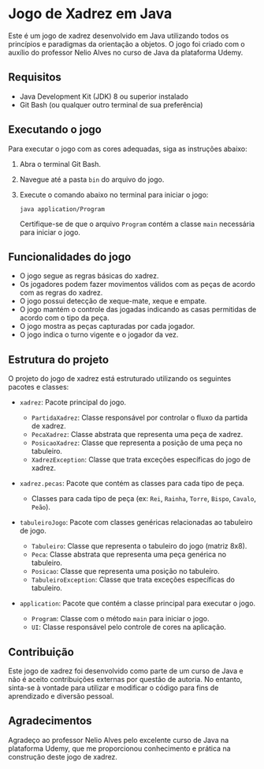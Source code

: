 # Jogo de Xadrez em Java

Este é um jogo de xadrez desenvolvido em Java utilizando todos os princípios e paradigmas da orientação a objetos. O jogo foi criado com o auxílio do professor Nelio Alves no curso de Java da plataforma Udemy.

## Requisitos

- Java Development Kit (JDK) 8 ou superior instalado
- Git Bash (ou qualquer outro terminal de sua preferência)

## Executando o jogo

Para executar o jogo com as cores adequadas, siga as instruções abaixo:

1. Abra o terminal Git Bash.
2. Navegue até a pasta `bin` do arquivo do jogo.
3. Execute o comando abaixo no terminal para iniciar o jogo:

   ```
   java application/Program
   ```

   Certifique-se de que o arquivo `Program` contém a classe `main` necessária para iniciar o jogo.

## Funcionalidades do jogo

- O jogo segue as regras básicas do xadrez.
- Os jogadores podem fazer movimentos válidos com as peças de acordo com as regras do xadrez.
- O jogo possui detecção de xeque-mate, xeque e empate.
- O jogo mantém o controle das jogadas indicando as casas permitidas de acordo com o tipo da peça.
- O jogo mostra as peças capturadas por cada jogador.
- O jogo indica o turno vigente e o jogador da vez.

## Estrutura do projeto

O projeto do jogo de xadrez está estruturado utilizando os seguintes pacotes e classes:

- `xadrez`: Pacote principal do jogo.
  - `PartidaXadrez`: Classe responsável por controlar o fluxo da partida de xadrez.
  - `PecaXadrez`: Classe abstrata que representa uma peça de xadrez.
  - `PosicaoXadrez`: Classe que representa a posição de uma peça no tabuleiro.
  - `XadrezException`: Classe que trata exceções específicas do jogo de xadrez.

- `xadrez.pecas`: Pacote que contém as classes para cada tipo de peça.
  - Classes para cada tipo de peça (ex: `Rei`, `Rainha`, `Torre`, `Bispo`, `Cavalo`, `Peão`).

- `tabuleiroJogo`: Pacote com classes genéricas relacionadas ao tabuleiro de jogo.
  - `Tabuleiro`: Classe que representa o tabuleiro do jogo (matriz 8x8).
  - `Peca`: Classe abstrata que representa uma peça genérica no tabuleiro.
  - `Posicao`: Classe que representa uma posição no tabuleiro.
  - `TabuleiroException`: Classe que trata exceções específicas do tabuleiro.

- `application`: Pacote que contém a classe principal para executar o jogo.
  - `Program`: Classe com o método `main` para iniciar o jogo.
  - `UI`: Classe responsável pelo controle de cores na aplicação.

## Contribuição

Este jogo de xadrez foi desenvolvido como parte de um curso de Java e não é aceito contribuições externas por questão de autoria. No entanto, sinta-se à vontade para utilizar e modificar o código para fins de aprendizado e diversão pessoal.

## Agradecimentos

Agradeço ao professor Nelio Alves pelo excelente curso de Java na plataforma Udemy, que me proporcionou conhecimento e prática na construção deste jogo de xadrez.
